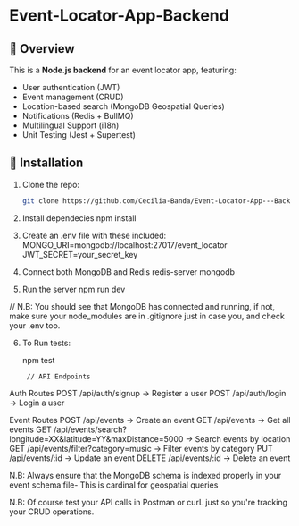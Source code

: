 # Event-Locator-App-Backend

## 📌 Overview
This is a **Node.js backend** for an event locator app, featuring:
- User authentication (JWT)
- Event management (CRUD)
- Location-based search (MongoDB Geospatial Queries)
- Notifications (Redis + BullMQ)
- Multilingual Support (i18n)
- Unit Testing (Jest + Supertest)

## 🚀 Installation
1. Clone the repo:
   ```sh
   git clone https://github.com/Cecilia-Banda/Event-Locator-App---Backend.git

2. Install dependecies 
       npm install

3. Create an .env file with these included:
   MONGO_URI=mongodb://localhost:27017/event_locator
   JWT_SECRET=your_secret_key

4. Connect both MongoDB and Redis
   redis-server
   mongodb

5. Run the server
   npm run dev

  // N.B: You should see that MongoDB has connected and running, if not, make sure your node_modules are in .gitignore just in case you, and check your .env too.

6. To Run tests:

   npm test

        // API Endpoints
Auth Routes
   POST /api/auth/signup → Register a user
   POST /api/auth/login → Login a user

Event Routes
   POST /api/events → Create an event
   GET /api/events → Get all events
   GET /api/events/search?longitude=XX&latitude=YY&maxDistance=5000 → Search events by location
   GET /api/events/filter?category=music → Filter events by category
   PUT /api/events/:id → Update an event
   DELETE /api/events/:id → Delete an event

N.B: Always ensure that the MongoDB schema is indexed properly in your event schema file- This is cardinal for geospatial queries

N.B: Of course test your API calls in Postman or curL just so you're tracking your CRUD operations.
